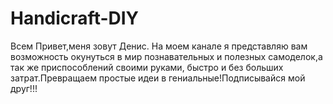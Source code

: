 # Handicraft-DIY
Всем Привет,меня зовут Денис. На моем канале я представляю вам возможность окунуться в мир познавательных и полезных самоделок,а так же приспособлений своими руками, быстро и без больших затрат.Превращаем простые идеи в гениальные!Подписывайся мой друг!!!
